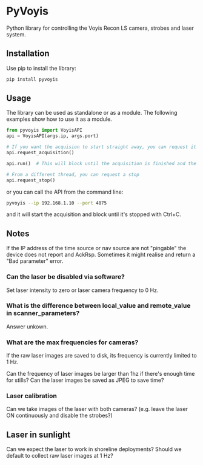 # PyVoyis
Python library for controlling the Voyis Recon LS camera, strobes and laser system.

## Installation
Use pip to install the library:

```bash
pip install pyvoyis
```

## Usage
The library can be used as standalone or as a module. The following examples show how to use it as a module.

```python
from pyvoyis import VoyisAPI
api = VoyisAPI(args.ip, args.port)

# If you want the acquision to start straight away, you can request it
api.request_acquisition()

api.run()  # This will block until the acquisition is finished and the API disconnected

# From a different thread, you can request a stop
api.request_stop()
```

or you can call the API from the command line:

```bash
pyvoyis --ip 192.168.1.10 --port 4875
```

and it will start the acquisition and block until it's stopped with Ctrl+C.


## Notes

If the IP address of the time source or nav source are not "pingable" the device does not report and AckRsp. Sometimes it might realise and return a "Bad parameter" error.

### Can the laser be disabled via software?
Set laser intensity to zero or laser camera frequency to 0 Hz.

### What is the difference between local_value and remote_value in scanner_parameters?
Answer unkown.

### What are the max frequencies for cameras?
If the raw laser images are saved to disk, its frequency is currently limited to 1 Hz.

Can the frequency of laser images be larger than 1hz if there's enough time for stills? 
Can the laser images be saved as JPEG to save time?

### Laser calibration
Can we take images of the laser with both cameras? (e.g. leave the laser ON continuously and disable the strobes?)

## Laser in sunlight
Can we expect the laser to work in shoreline deployments? Should we default to collect raw laser images at 1 Hz?
